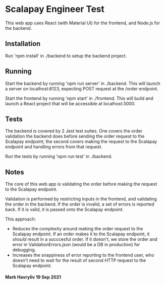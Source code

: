 # Scalapay Engineer Test

This web app uses React (with Material UI) for the frontend, and Node.js for the backend.

## Installation

Run 'npm install' in ./backend to setup the backend project.

## Running

Start the backend by running 'npm run server' in ./backend. This will launch a server on localhost:8123, expecting POST request at the /order endpoint.

Start the frontend by running 'npm start' in ./frontend. This will build and launch a React project that will be accessible at localhost:3000.

## Tests

The backend is covered by 2 Jest test suites. One covers the order validation the backend does before sending the order request to the Scalapay endpoint; the second covers making the request to the Scalapay endpoint and handling errors from that request.

Run the tests by running 'npm run test' in ./backend.

## Notes

The core of this web app is validating the order before making the request to the Scalapay endpoint.

Validation is performed by restricting inputs in the frontend, and validating the order in the backend. If the order is invalid, a set of errors is reported back. If it is valid, it is passed onto the Scalapay endpoint.

This approach:

- Reduces the complexity around making the order request to the Scalapay endpoint. If an order makes it to the Scalapay endpoint, it *should* result in a succcesful order. If it doesn't, we store the order and error in ValidationErrors.json (would be a DB in production) for debugging.
- Increases the snappiness of error reporting to the frontend user, who doesn't need to wait for the result of second HTTP request to the Scalapay endpoint.


#### Mark Havryliv 19 Sep 2021